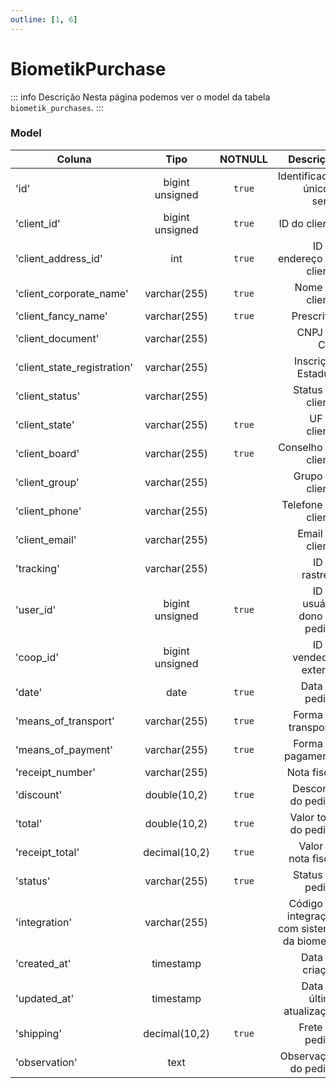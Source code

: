 ```yaml
---
outline: [1, 6]
---
```


# BiometikPurchase

::: info Descrição
Nesta página podemos ver o model da tabela `biometik_purchases`.
:::

### Model

| Coluna                      |       Tipo       | NOTNULL |                                    Descrição |
| --------------------------- | :--------------: | :-----: | -------------------------------------------: |
| 'id'                        | bigint unsigned |  `true`   |                 Identificador único e serial |
| 'client_id'                 | bigint unsigned |  `true`   |                            ID do cliente |
| 'client_address_id'         |       int       |  `true`   |                ID do endereço do cliente |
| 'client_corporate_name'     |  varchar(255)   |  `true`   |                              Nome do cliente |
| 'client_fancy_name'         |  varchar(255)   |  `true`   |                                   Prescritor |
| 'client_document'           |  varchar(255)   |         |                                  CNPJ ou CPF |
| 'client_state_registration' |  varchar(255)   |         |                           Inscrição Estadual |
| 'client_status'             |  varchar(255)   |         |                            Status do cliente |
| 'client_state'              |  varchar(255)   |  `true`   |                                UF do cliente |
| 'client_board'              |  varchar(255)   |  `true`   |                          Conselho do cliente |
| 'client_group'              |  varchar(255)   |         |                             Grupo do cliente |
| 'client_phone'              |  varchar(255)   |         |                          Telefone do cliente |
| 'client_email'              |  varchar(255)   |         |                             Email do cliente |
| 'tracking'                  |  varchar(255)   |         |                           ID de rastreio |
| 'user_id'                   | bigint unsigned |  `true`   |                 ID do usuário dono do pedido |
| 'coop_id'                   | bigint unsigned |         |                       ID do vendedor externo |
| 'date'                      |      date       |  `true`   |                               Data do pedido |
| 'means_of_transport'        |  varchar(255)   |  `true`   |                          Forma de transporte |
| 'means_of_payment'          |  varchar(255)   |  `true`   |                           Forma de pagamento |
| 'receipt_number'            |  varchar(255)   |         |                                  Nota fiscal |
| 'discount'                  |  double(10,2)   |  `true`   |                           Desconto do pedido |
| 'total'                     |  double(10,2)   |  `true`   |                        Valor total do pedido |
| 'receipt_total'             |  decimal(10,2)  |  `true`   |                         Valor da nota fiscal |
| 'status'                    |  varchar(255)   |  `true`   |                             Status do pedido |
| 'integration'               |  varchar(255)   |         | Código de integração com sistema da biometik |
| 'created_at'                |    timestamp    |         |                              Data de criação |
| 'updated_at'                |    timestamp    |         |                    Data da última atualização |
| 'shipping'                  |  decimal(10,2)  |  `true`   |                              Frete do pedido |
| 'observation'               |      text       |         |                         Observação do pedido |
